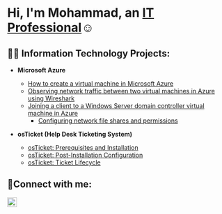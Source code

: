 <h1>Hi, I'm Mohammad, an <a href="https://linkedin.com/in/mohammadwajiduddin">IT Professional</a>☺</h1>

<h2>👨‍💻 Information Technology Projects:</h2>

- <b>Microsoft Azure</b>
  - [How to create a virtual machine in Microsoft Azure](https://github.com/Mwajiduddin/How-to-create-a-virtual-machine-in-Microsoft-Azure)
  - [Observing network traffic between two virtual machines in Azure using Wireshark](https://github.com/Mwajiduddin/Observing-network-traffic-between-two-virtual-machines-in-Azure-using-Wireshark)
  - [Joining a client to a Windows Server domain controller virtual machine in Azure](https://github.com/Mwajiduddin/Joining-a-client-to-a-Windows-Server-domain-controller-virtual-machine-in-Azure)
     - [Configuring network file shares and permissions](https://github.com/Mwajiduddin/Network-File-Shares-and-Permissions) 

- <b>osTicket (Help Desk Ticketing System)</b>
  - [osTicket: Prerequisites and Installation](https://github.com/Mwajiduddin/osticket-prereqs)
  - [osTicket: Post-Installation Configuration](https://github.com/Mwajiduddin/osticket-post-installation)
  - [osTicket: Ticket Lifecycle](https://github.com/Mwajiduddin/osticket-ticket-lifecycle)

<h2>🤳Connect with me:</h2>

[<img align="left" alt="Josh | LinkedIn" width="22px" src="https://cdn-icons-png.flaticon.com/512/174/174857.png" />][linkedin]

[linkedin]: https://www.linkedin.com/in/mohammadwajiduddin
